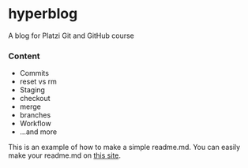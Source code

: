 # hyperblog
A blog for Platzi Git and GitHub course

### Content
- Commits
- reset vs rm
- Staging
- checkout
- merge
- branches
- Workflow
- ...and more

This is an example of how to make a simple readme.md.
You can easily make your readme.md on [this site](https://pandao.github.io/editor.md/en.html "this site").
